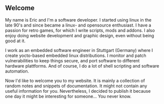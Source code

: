 ## Welcome
My name is Eric and I'm a software developer. I started using linux in the late 90's and since became a linux- and opensource enthusiast. I have a passion for retro games, for which I write scripts, mods and addons. I also enjoy doing website development and graphic design, even without being good at it.

I work as an embedded software engineer in Stuttgart (Germany) where I create yocto-based embedded linux distributions. I monitor and patch vulnerabilities to keep things secure, and port software to different hardware plattforms. And of course, I do a lot of shell scripting and software automation.

Now I'd like to welcome you to my website. It is mainly a collection of random notes and snippets of documentation. It might not contain any useful information for you. Nevertheless, I decided to publish it because one day it might be interesting for someone... You never know.